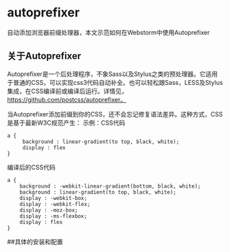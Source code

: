 # autoprefixer
自动添加浏览器前缀处理器，本文示范如何在Webstorm中使用Autoprefixer
## 关于Autoprefixer
Autoprefixer是一个后处理程序，不象Sass以及Stylus之类的预处理器。它适用于普通的CSS，可以实现css3代码自动补全。也可以轻松跟Sass，LESS及Stylus集成，在CSS编译前或编译后运行。详情见，https://github.com/postcss/autoprefixer。  

当Autoprefixer添加前缀到你的CSS，还不会忘记修复语法差异。这种方式，CSS是基于最新W3C规范产生： 
示例：CSS代码
```
a {
     background : linear-gradient(to top, black, white);
     display : flex
}
```
编译后的CSS代码
```
a {
    background : -webkit-linear-gradient(bottom, black, white);
    background : linear-gradient(to top, black, white);
    display : -webkit-box;
    display : -webkit-flex;
    display : -moz-box;
    display : -ms-flexbox;
    display : flex
}
```
##具体的安装和配置
